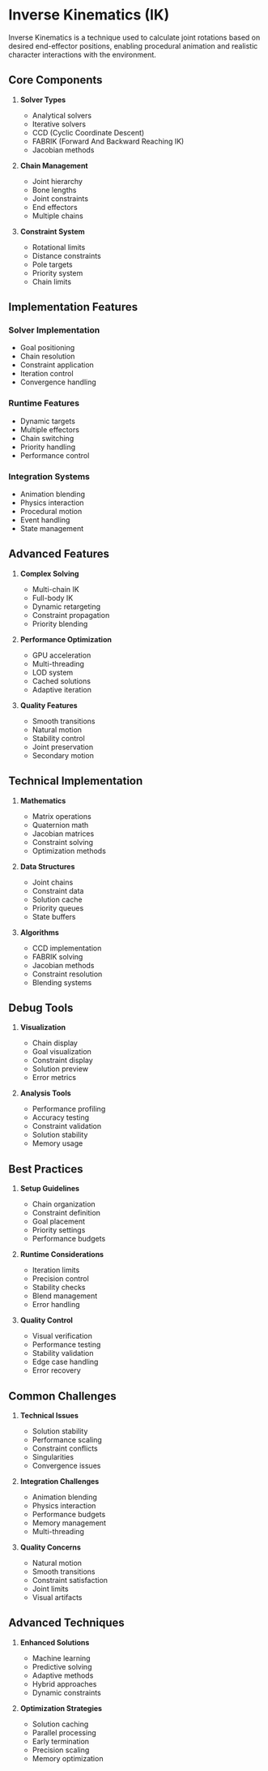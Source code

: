 # Inverse Kinematics (IK)

Inverse Kinematics is a technique used to calculate joint rotations based on desired end-effector positions, enabling procedural animation and realistic character interactions with the environment.

## Core Components

1. **Solver Types**
   - Analytical solvers
   - Iterative solvers
   - CCD (Cyclic Coordinate Descent)
   - FABRIK (Forward And Backward Reaching IK)
   - Jacobian methods

2. **Chain Management**
   - Joint hierarchy
   - Bone lengths
   - Joint constraints
   - End effectors
   - Multiple chains

3. **Constraint System**
   - Rotational limits
   - Distance constraints
   - Pole targets
   - Priority system
   - Chain limits

## Implementation Features

### Solver Implementation
- Goal positioning
- Chain resolution
- Constraint application
- Iteration control
- Convergence handling

### Runtime Features
- Dynamic targets
- Multiple effectors
- Chain switching
- Priority handling
- Performance control

### Integration Systems
- Animation blending
- Physics interaction
- Procedural motion
- Event handling
- State management

## Advanced Features

1. **Complex Solving**
   - Multi-chain IK
   - Full-body IK
   - Dynamic retargeting
   - Constraint propagation
   - Priority blending

2. **Performance Optimization**
   - GPU acceleration
   - Multi-threading
   - LOD system
   - Cached solutions
   - Adaptive iteration

3. **Quality Features**
   - Smooth transitions
   - Natural motion
   - Stability control
   - Joint preservation
   - Secondary motion

## Technical Implementation

1. **Mathematics**
   - Matrix operations
   - Quaternion math
   - Jacobian matrices
   - Constraint solving
   - Optimization methods

2. **Data Structures**
   - Joint chains
   - Constraint data
   - Solution cache
   - Priority queues
   - State buffers

3. **Algorithms**
   - CCD implementation
   - FABRIK solving
   - Jacobian methods
   - Constraint resolution
   - Blending systems

## Debug Tools

1. **Visualization**
   - Chain display
   - Goal visualization
   - Constraint display
   - Solution preview
   - Error metrics

2. **Analysis Tools**
   - Performance profiling
   - Accuracy testing
   - Constraint validation
   - Solution stability
   - Memory usage

## Best Practices

1. **Setup Guidelines**
   - Chain organization
   - Constraint definition
   - Goal placement
   - Priority settings
   - Performance budgets

2. **Runtime Considerations**
   - Iteration limits
   - Precision control
   - Stability checks
   - Blend management
   - Error handling

3. **Quality Control**
   - Visual verification
   - Performance testing
   - Stability validation
   - Edge case handling
   - Error recovery

## Common Challenges

1. **Technical Issues**
   - Solution stability
   - Performance scaling
   - Constraint conflicts
   - Singularities
   - Convergence issues

2. **Integration Challenges**
   - Animation blending
   - Physics interaction
   - Performance budgets
   - Memory management
   - Multi-threading

3. **Quality Concerns**
   - Natural motion
   - Smooth transitions
   - Constraint satisfaction
   - Joint limits
   - Visual artifacts

## Advanced Techniques

1. **Enhanced Solutions**
   - Machine learning
   - Predictive solving
   - Adaptive methods
   - Hybrid approaches
   - Dynamic constraints

2. **Optimization Strategies**
   - Solution caching
   - Parallel processing
   - Early termination
   - Precision scaling
   - Memory optimization
